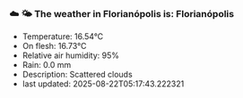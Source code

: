 ### ☁️ 🌤️  The weather in Florianópolis is: Florianópolis

- Temperature: 16.54°C
- On flesh: 16.73°C
- Relative air humidity: 95%
- Rain: 0.0 mm
- Description: Scattered clouds
- last updated: 2025-08-22T05:17:43.222321
